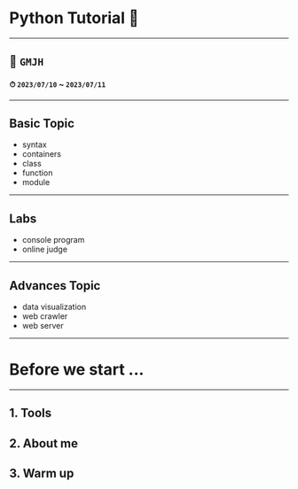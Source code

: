 
# Python Tutorial 🐍

---

## 📍 `GMJH`
#### ⏱ `2023/07/10` ~ `2023/07/11`

----

## Basic Topic
- syntax
- containers
- class
- function
- module

----

## Labs
- console program
- online judge

----

## Advances Topic 
- data visualization
- web crawler
- web server

---

# Before we start ... 

----

## 1. Tools
## 2. About me
## 3. Warm up
